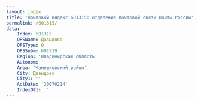 ```yaml
---
layout: index
title: 'Почтовый индекс 601315: отделение почтовой связи Почты России'
permalink: /601315/
data:
    Index: 601315
    OPSName: Давыдово
    OPSType: О
    OPSSubm: 601919
    Region: 'Владимирская область'
    Autonom: ''
    Area: 'Камешковский район'
    City: Давыдово
    City1: ''
    ActDate: '20070214'
    IndexOld: ''
---
```

